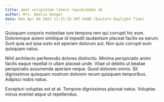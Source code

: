 ```yaml
---
title: amet voluptatem libero repudiandae ab
author: Mrs. Amelia Hoeger
date: Mon Apr 04 2022 11:31:33 GMT-0400 (Eastern Daylight Time)
---
```

Quisquam corporis molestiae iure tempora rem qui corrupti hic eum. Doloremque autem similique id impedit laudantium placeat facilis ea earum. Sunt quia aut ipsa iusto est aperiam dolorum aut. Non quis corrupti eum quisquam natus.

 Nihil architecto perferendis dolores distinctio. Minima perspiciatis animi facilis eaque repellat in ullam placeat unde. Vitae ut debitis ut beatae perspiciatis assumenda aperiam neque. Quod dolorem omnis. Sit dignissimos quisquam nostrum dolorem rerum quisquam temporibus. Adipisci nobis natus.

 Excepturi voluptas est et at. Tempore dignissimos placeat natus. Voluptas minus eveniet atque ut repellendus.